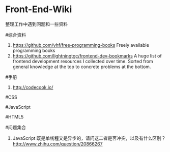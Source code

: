 Front-End-Wiki
==============

整理工作中遇到问题和一些资料

#综合资料

1. https://github.com/vhf/free-programming-books   Freely available programming books
2. https://github.com/lightningtgc/frontend-dev-bookmarks   A huge list of frontend development resources I collected over time. Sorted from general knowledge at the top to concrete problems at the bottom.

#手册
1. http://codecook.io/


#CSS


#JavaScript


#HTML5


#问题集合

1. JavaScript 既是单线程又是异步的，请问这二者是否冲突，以及有什么区别？ http://www.zhihu.com/question/20866267




